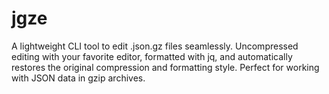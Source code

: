 # jgze

A lightweight CLI tool to edit .json.gz files seamlessly. Uncompressed editing with your favorite editor, formatted with jq, and automatically restores the original compression and formatting style. Perfect for working with JSON data in gzip archives.
